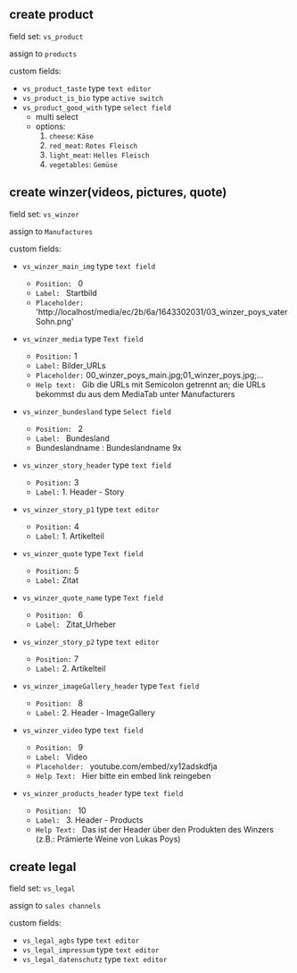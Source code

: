 ## create product
field set: ``vs_product``

assign to ``products``

custom fields:
* ``vs_product_taste`` type ``text editor``
* ``vs_product_is_bio`` type ``active switch``
* ``vs_product_good_with`` type ``select field``
    * multi select
    * options:
        1. ``cheese``: ``Käse``
        2. ``red_meat``: ``Rotes Fleisch``
        2. ``light_meat``: ``Helles Fleisch``
        2. ``vegetables``: ``Gemüse``

## create winzer(videos, pictures, quote)
field set: ``vs_winzer``

assign to ``Manufactures``

custom fields:
* ``vs_winzer_main_img`` type ``text field``
  * ``Position: `` 0
  * ``Label: `` Startbild
  * ``Placeholder: `` 'http://localhost/media/ec/2b/6a/1643302031/03_winzer_poys_vaterSohn.png'


* ``vs_winzer_media`` type ``Text field``
  * ``Position:``  1
  * ``Label:``     Bilder_URLs
  * ``Placeholder:`` 00_winzer_poys_main.jpg;01_winzer_poys.jpg;...
  * ``Help text: `` Gib die URLs mit Semicolon getrennt an; die URLs bekommst du aus dem MediaTab unter Manufacturers
  

* ``vs_winzer_bundesland`` type ``Select field``
  * ``Position: `` 2
  * ``Label: `` Bundesland
  * Bundeslandname : Bundeslandname 9x


* ``vs_winzer_story_header`` type ``text field``
    * ``Position:``  3
    * ``Label:``     1. Header - Story


* ``vs_winzer_story_p1`` type ``text editor``
    * ``Position:``  4
    * ``Label:``     1. Artikelteil
   

* ``vs_winzer_quote`` type ``Text field``
    * ``Position:`` 5     
    * ``Label:`` Zitat       
    

* ``vs_winzer_quote_name`` type ``Text field``
    * ``Position: `` 6
    * ``Label: `` Zitat_Urheber


* ``vs_winzer_story_p2`` type ``text editor``
    * ``Position:``  7
    * ``Label:``     2. Artikelteil


* ``vs_winzer_imageGallery_header`` type ``Text field``
  * ``Position: `` 8
  * ``Label:`` 2. Header - ImageGallery

* ``vs_winzer_video`` type ``text field``
  * ``Position: `` 9
  * ``Label: `` Video
  * ``Placeholder: `` youtube.com/embed/xy12adskdfja
  * ``Help Text: `` Hier bitte ein embed link reingeben

* ``vs_winzer_products_header`` type ``text field``
    * ``Position: `` 10
    * ``Label: `` 3. Header - Products
    * ``Help Text: `` Das ist der Header über den Produkten des Winzers (z.B.: Prämierte Weine von Lukas Poys)

## create legal
field set: ``vs_legal``

assign to ``sales channels``

custom fields:
* ``vs_legal_agbs`` type ``text editor``
* ``vs_legal_impressum`` type ``text editor``
* ``vs_legal_datenschutz`` type ``text editor``

